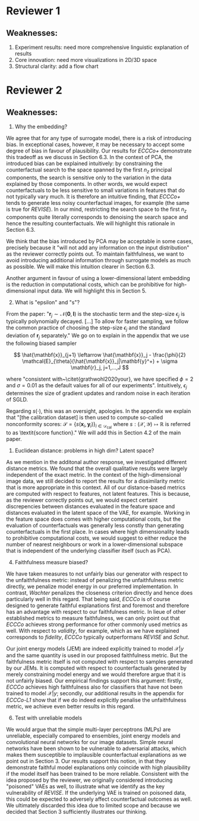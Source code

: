 # Reviewer 1

## Weaknesses:

1. Experiment results: need more comprehensive linguistic explanation of results
2. Core innovation: need more visualizations in 2D/3D space
3. Structural clarity: add a flow chart

# Reviewer 2

## Weaknesses:

1. Why the embedding?

We agree that for any type of surrogate model, there is a risk of introducing bias. In exceptional cases, however, it may be necessary to accept some degree of bias in favour of plausibility. Our results for *ECCCo+* demonstrate this tradeoff as we discuss in Section 6.3. In the context of PCA, the introduced bias can be explained intuitively: by constraining the counterfactual search to the space spanned by the first $n_z$ principal components, the search is sensitive only to the variation in the data explained by those components. In other words, we would expect counterfactuals to be less sensitive to small variations in features that do not typically vary much. It is therefore an intuitive finding, that *ECCCo+* tends to generate less noisy counterfactual images, for example (the same is true for *REVISE*). In our mind, restricting the search space to the first $n_z$ components quite literally corresponds to denoising the search space and hence the resulting counterfactuals. We will highlight this rationale in Section 6.3.

We think that the bias introduced by PCA may be acceptable in some cases, precisely because it "will not add any information on the input distribution" as the reviewer correctly points out. To maintain faithfulness, we want to avoid introducing additional information through surrogate models as much as possible. We will make this intuition clearer in Section 6.3.

Another argument in favour of using a lower-dimensional latent embedding is the reduction in computational costs, which can be prohibitive for high-dimensional input data. We will highlight this in Section 5. 

2. What is "epsilon" and "s"?
   
From the paper: "$\mathbf{r}_j \sim \mathcal{N}(\mathbf{0},\mathbf{I})$ is the stochastic term and the step-size $\epsilon_j$ is typically polynomially decayed. [...] To allow for faster sampling, we follow the common practice of choosing the step-size $\epsilon_j$ and the standard deviation of $\mathbf{r}_j$ separately." We go on to explain in the appendix that we use the following biased sampler 

$$
\hat{\mathbf{x}}_{j+1} \leftarrow \hat{\mathbf{x}}_j - \frac{\phi}{2} \mathcal{E}_{\theta}(\hat{\mathbf{x}}_j|\mathbf{y}^+) + \sigma \mathbf{r}_j, j=1,...,J
$$

where "consistent with~\citet{grathwohl2020your}, we have specified $\phi=2$ and $\sigma=0.01$ as the default values for all of our experiments". Intuitively, $\epsilon_j$ determines the size of gradient updates and random noise in each iteration of SGLD.

Regarding $s(\cdot)$, this was an oversight, apologies. In the appendix we explain that "[the calibration dataset] is then used to compute so-called nonconformity scores: $\mathcal{S}=\{s(\mathbf{x}_i,\mathbf{y}_i)\}_{i \in \mathcal{D}_{\text{cal}}}$ where $s: (\mathcal{X},\mathcal{Y}) \mapsto \mathbb{R}$ is referred to as \textit{score function}." We will add this in Section 4.2 of the main paper. 

1. Euclidean distance: problems in high dim? Latent space?
   
As we mention in the additonal author response, we investigated different distance metrics. We found that the overall qualitative results were largely independent of the exact metric. In the context of the high-dimensional image data, we still decided to report the results for a dissimilarity metric that is more appropriate in this context. All of our distance-based metrics are computed with respect to features, not latent features. This is because, as the reviewer correctly points out, we would expect certaint discrepencies between distances evaluated in the feature space and distances evaluated in the latent space of the VAE, for example. Working in the feature space does comes with higher computational costs, but the evaluation of counterfactuals was generally less constly than generating counterfactuals in the first place. In cases where high dimensionality leads to prohibitive computational costs, we would suggest to either reduce the number of nearest neighbours or work in a lower-dimensional subspace that is independent of the underlying classifier itself (such as PCA).

4. Faithfulness measure biased?

We have taken measures to not unfairly bias our generator with respect to the unfaithfulness metric: instead of penalizing the unfaithfulness metric directly, we penalize model energy in our preferred implementation. In contrast, *Wachter* penalizes the closeness criterion directly and hence does particularly well in this regard. That being said, *ECCCo* is of course designed to generate faithful explanations first and foremost and therefore has an advantage with respect to our faithfulness metric. In lieue of other established metrics to measure faithfulness, we can only point out that *ECCCo* achieves strong performance for other commonly used metrics as well. With respect to *validity*, for example, which as we have explained corresponds to *fidelity*, *ECCCo* typically outperformans *REVISE* and *Schut*.  

Our joint energy models (JEM) are indeed explicitly trained to model $\mathcal{X}|y$ and the same quantity is used in our proposed faithfulness metric. But the faithfulness metric itself is not computed with respect to samples generated by our JEMs. It is computed with respect to counterfactuals generated by merely constraining model energy and we would therefore argue that it is not unfairly biased. Our empirical findings support this argument: firstly, *ECCCo* achieves high faithfulness also for classifiers that have not been trained to model $\mathcal{X}|y$; secondly, our additional results in the appendix for *ECCCo-L1* show that if we do indeed explicitly penalise the unfaithfulness metric, we achieve even better results in this regard. 

6. Test with unreliable models

We would argue that the simple multi-layer perceptrons (MLPs) are unreliable, especially compared to ensembles, joint energy models and convolutional neural networks for our image datasets. Simple neural networks have been shown to be vulnerable to adversarial attacks, which makes them susceptible to implausible counterfactual explanations as we point out in Section 3. Our results support this notion, in that they demonstrate faithful model explanations only coincide with high plausibility if the model itself has been trained to be more reliable. Consistent with the idea proposed by the reviewer, we originally considered introducing "poisoned" VAEs as well, to illustrate what we identify as the key vulnerability of *REVISE*. If the underlying VAE is trained on poisoned data, this could be expected to adversely affect counterfactual outcomes as well. We ultimately discarded this idea due to limited scope and because we decided that Section 3 sufficiently illustrates our thinking. 

